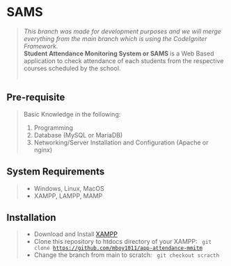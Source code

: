 # SAMS
> <i>This branch was made for development purposes and we will merge everything from the main branch which is using the CodeIgniter Framework.</i><br>
<b>Student Attendance Monitoring System or SAMS </b> is a Web Based application to check attendance of each students from the respective courses scheduled by the school.<br><br>
## Pre-requisite
> Basic Knowledge in the following:
> 1. Programming
> 2. Database (MySQL or MariaDB)
> 3. Networking/Server Installation and Configuration (Apache or nginx)
## System Requirements 
> * Windows, Linux, MacOS 
> * XAMPP, LAMPP, MAMP


## Installation
> * Download and Install [XAMPP](https://www.apachefriends.org/download.html)
> * Clone this repository to htdocs directory of your XAMPP: <code> git clone https://github.com/mboy1011/app-attendance-mmitm</code>
> * Change the branch from main to scratch: <code> git checkout scracth </code>

